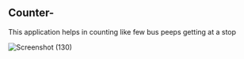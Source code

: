 ## Counter-
This application helps in counting like few bus peeps getting at a stop 


![Screenshot (130)](https://user-images.githubusercontent.com/101478591/212545019-7d1af176-8b07-4aca-98c3-3401bd4172e3.png)
